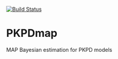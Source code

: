 [![Build Status](https://magnum.travis-ci.com/InsightRX/PKPDmap.svg?token=qfpEFBKKaHdzzMBZjxnk&branch=master)](https://magnum.travis-ci.com/InsightRX/PKPDmap)

# PKPDmap
MAP Bayesian estimation for PKPD models
